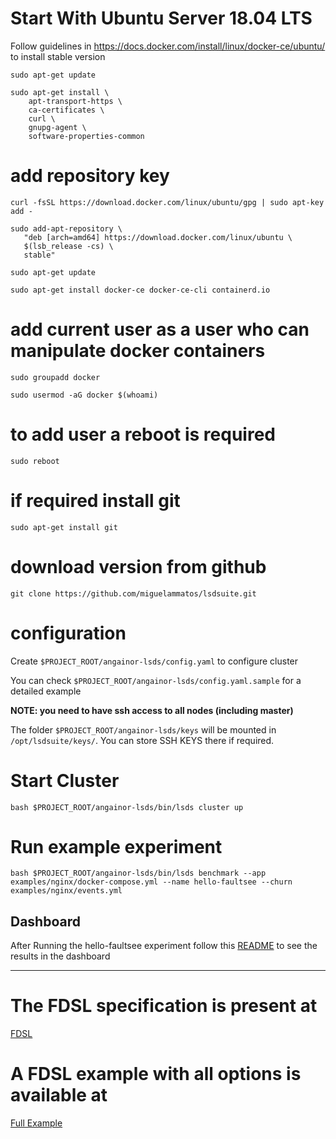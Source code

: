 # Start With Ubuntu Server 18.04 LTS

Follow guidelines in https://docs.docker.com/install/linux/docker-ce/ubuntu/ to install stable version

```
sudo apt-get update

sudo apt-get install \
    apt-transport-https \
    ca-certificates \
    curl \
    gnupg-agent \
    software-properties-common
```
# add repository key
```
curl -fsSL https://download.docker.com/linux/ubuntu/gpg | sudo apt-key add -
```
```
sudo add-apt-repository \
   "deb [arch=amd64] https://download.docker.com/linux/ubuntu \
   $(lsb_release -cs) \
   stable"

sudo apt-get update

sudo apt-get install docker-ce docker-ce-cli containerd.io
```
# add current user as a user who can manipulate docker containers
```
sudo groupadd docker

sudo usermod -aG docker $(whoami)
```
# to add user a reboot is required
```
sudo reboot
```
# if required install git
```
sudo apt-get install git
```
# download version from github
```
git clone https://github.com/miguelammatos/lsdsuite.git
```
# configuration

Create `$PROJECT_ROOT/angainor-lsds/config.yaml` to configure cluster

You can check `$PROJECT_ROOT/angainor-lsds/config.yaml.sample` for a detailed example

__NOTE: you need to have ssh access to all nodes (including master)__

The folder `$PROJECT_ROOT/angainor-lsds/keys` will be mounted in `/opt/lsdsuite/keys/`.
You can store SSH KEYS there if required.

# Start Cluster
```
bash $PROJECT_ROOT/angainor-lsds/bin/lsds cluster up
```

# Run example experiment
```
bash $PROJECT_ROOT/angainor-lsds/bin/lsds benchmark --app examples/nginx/docker-compose.yml --name hello-faultsee --churn examples/nginx/events.yml
```

## Dashboard

After Running the hello-faultsee experiment follow this [README](Dashboard/README.md) to see the results in the dashboard

---
# The FDSL specification is present at
[FDSL](./angainor-lsds/fdsl/README.md)

# A FDSL example with all options is available at    
[Full Example](./angainor-lsds/fdsl/experiment.yml)
